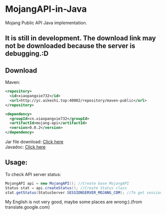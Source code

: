 # MojangAPI-in-Java
Mojang Public API Java implementation.  
<h2>It is still in development. The download link may not be downloaded because the server is debugging.:D</h2>
    
## Download
Maven:
```xml
<repository>
  <id>xiaopangxie732</id>
  <url>http://yc.aikeshi.top:40002/repository/maven-public</url>
</repository>
```
```xml
<dependency>
  <groupId>cn.xiaopangxie732</groupId>
  <artifactId>mojang-api</artifactId>
  <version>0.0.2</version>
</dependency>
```
  
Jar file download: [Click here](http://yc.aikeshi.top:30003/xiaopangxie732/downloads/java-jar/mojang-api-java.jar)  
Javadoc: [Click here](http://yc.aikeshi.top:30003/xiaopangxie732/javadoc/mojang-api)
## Usage:      
To check API server status:
```java
MojangAPI api = new MojangAPI(); //Create base MojangAPI
Status stat = api.createStatus(); //Create Status class
stat.getStatus(StatusServer.SESSIONSERVER_MOJANG_COM); //To get sessionserver.mojang.com status
```
My English is not very good, maybe some places are wrong:).(from translate.google.com)

